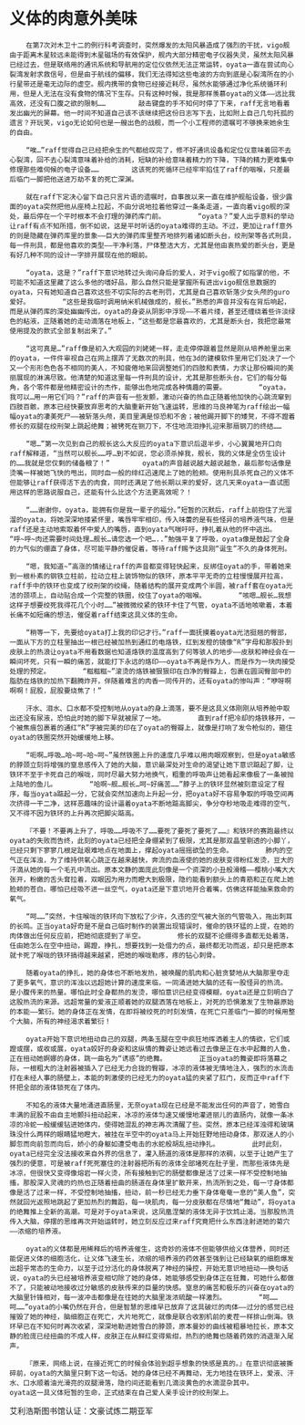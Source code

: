 # 义体的肉意外美味

        在第7次对木卫十二的例行科考调查时，突然爆发的太阳风暴造成了强烈的干扰，vigo舰由于距离木星较远未能得到木星磁场的有效保护，舰内大部分精密电子仪器失灵，虽然太阳风暴已经过去，但是联络用的通讯系统和导航用的定位仪依然无法正常运转，oyata一直在尝试向心裂湾发射求救信号，但是由于航线的偏移，我们无法得知这些电波的方向到底是心裂湾所在的小行星带还是毫无边际的虚空。舰内携带的食物已经接近耗尽，虽然水能够通过净化系统循环利用，但是人无法在没有食物的情况下生存。只有这种时候，我是那样羡慕oyata的义体——远比我高效，还没有口腹之欲的限制……        敲击键盘的手不知何时停了下来，raff无言地看着发出幽光的屏幕。他一时间不知道自己该不该继续把这份日志写下去，比如附上自己几句托孤的遗言？开玩笑，vigo无论如何也是一艘出色的战舰，而一个小工程师的遗嘱可不够换来她余生的自由。

        “唉…”raff觉得自己已经把余生的气都给叹完了，修不好通讯设备和定位仪意味着回不去心裂湾，回不去心裂湾意味着补给的消耗，短缺的补给意味着精力的下降，下降的精力更难集中修理那些难伺候的电子设备……        这该死的死循环已经牢牢掐住了raff的咽喉，只差最后临门一脚把他送进万劫不复的死亡深渊。

        就在raff下定决心留下自己只言片语的遗嘱时，自事故以来一直在维护舰船设备，很少露面的oyata突然把他从座椅上拉起，不由分说地拉着他穿过一条条走道，一直向着vigo舰的深处，最后停在一个平时根本不会打理的弹药库门前。        “oyata？”爱人出乎意料的举动让raff有点不知所措，倒不如说，这是平时听话的oyata难得的主动。不过，更加让raff意外的则是隐藏在弹药库里的景象——巨大的弹药库里整齐地排列着诸如断头台，绞刑架等各式刑具，每一件刑具，都是他喜欢的类型——干净利落，尸体整洁大方，尤其是他由衷热爱的断头台，更是有好几种不同的设计一字排开展现在他的眼前。

        “oyata，这是？”raff下意识地转过头询问身后的爱人，对于vigo舰了如指掌的他，不可能不知道这里藏了这么多他的嗜好品，那么自然只能是掌握所有进出vigo舰信息数据的oyata，只有她知道自己喜欢这些不切实际的古老刑罚，尤其是自己喜欢斩落少女头颅的guro爱好。        “这些是我临时调用纳米机械做成的，舰长。”熟悉的声音并没有在背后响起，而是从弹药库的深处幽幽传出，oyata的身姿从阴影中浮现——不着片缕，甚至还缠绕着些许淡绿色的粘液，正随着她的走动滴落在地板上，“这些都是您最喜欢的，尤其是断头台，我把您最常使用提及的款式全部复制出来了。”

        “这可真是…”raff像是初入大观园的刘姥姥一样，走走停停跟着显然是刚从培养舱里出来的oyata，一件件审视自己在网上摆弄了无数次的刑具，他在3d的建模软件里用它们处决了一个又一个形形色色各不相同的美人，不知疲倦地来回调整她们的四肢和表情，力求让那份瞬间的美丽展现的淋漓尽致。他清楚的知道这里每一件刑具的设计，尤其是那些断头台，它们的每分每角，各个零件都是他精密设计的杰作，能够出色地完成各种情趣的需要。        “oyata，我可以…用一用它们吗？”raff的声音有一些发颤，激动兴奋的热血正随着他加快的心跳流窜到四肢百骸，原本已经快要放弃思考的大脑重新开始飞速运转，思维的马良神笔为raff绘出一幅幅oyata的凄美死尸——被斩落头颅，美目里满是惊恐和不舍；被他踢开脚下的矮凳，不得不蹬着修长的双腿在绞刑架上跳起绝舞；被铐死在铡刀下，不住地流泪挣扎迎来那扇钢刀的终结……

        “嗯…”第一次见到自己的舰长这么大反应的oyata下意识后退半步，小心翼翼地开口向raff解释道，“当然可以舰长……呼…到不如说，您必须杀掉我，舰长，我的义体是全仿生设计的……我就是您仅剩的储备粮了！”        oyata的声音越说越大越说越急，最后那句话像是烫嘴一样被她飞快的甩出，同时血一般的绯红迅速爬上了她的脸颊。使用刑具杀死自己的义体不但能够让raff获得活下去的肉食，同时还满足了他长期以来的爱好，这几天来oyata一直试图用这样的思路说服自己，还能有什么比这个方法更高效呢？！

        “……谢谢你，oyata，能拥有你是我一辈子的福分。”短暂的沉默后，raff上前抱住了光溜溜的oyata，将她深深地搂紧怀里，嘴唇牢牢相印，传入味蕾的是有些怪异的培养液气味，但是raff还是主动地索取着怀中爱人的嘴唇，直到oyata气喘吁吁，挣扎着从他的怀中逃出。        “呼~呼~肉还需要时间处理…舰长…请您选一个吧…..”勉强平复了呼吸，oyata像是鼓起了全身的力气似的绷直了身体，尽可能平静的催促着，等待raff赐予这具刚“诞生”不久的身体死刑。

        “嗯，我知道~”高涨的情绪让raff的声音都变得轻快起来，反绑住oyata的手，带着她来到一根朴素的钢铁立柱前，拉动立柱上装饰物似的铁环，原本平平无奇的立柱慢慢展开拉高，raff手中的铁环也变成了绞刑架的绞绳，随着结构的展开变成两个半圆，被raff套在oyata光洁的颈项上，自动贴合成一个完整的铁圈，绞住了oyata的咽喉。        “咳嗯…舰长…我想这样子想要绞死我得花几个小时……”被微微绞紧的铁环卡住了气管，oyata不适地咳嗽着，本着长痛不如短痛的想法，催促着raff结束这具义体的生命。

        “稍等一下，先要给oyata打上我的印记才行。”raff一面抚摸着oyata光洁挺翘的臀部，一面从下方的立柱里抽出一根已经被加热到通红的电烙铁，红到发橙的镜像“R”字母和那股扑到皮肤上的热浪让oyata不用看数据也知道烙铁的温度高到了何等骇人的地步——皮肤和神经会在一瞬间坏死，只有一瞬的痛苦，就能打下永远的烙印——oyata不再是作为人，而是作为一块肉接受处理的预定。        “糍糍糍~”滚烫的烙铁被狠狠印在白净的臀瓣上，包裹在圆润臀部中的脂肪在烙铁的加热下翻腾炸开，伴随着难言的肉香一同传开的，还有oyata的惨叫声：“咿呀啊啊啊！屁股，屁股要烧焦了！”

        汗水、泪水、口水都不受控制地从oyata的身上滴落，要不是这具义体刚刚从培养舱中取出还没有尿液，恐怕此时她的脚下早就被尿了一地。        直到raff把冷却的烙铁移开，一个被焦痕包裹着的通红“R”字被完美的印在了oyata的臀瓣上，就像是打响了发令枪似的，箍住oyata的铁圈突然开始缓缓地上移。

        “呃啊…呼吸…哈~呵~哈~呵~”虽然铁圈上升的速度几乎难以用肉眼观察到，但是oyata敏感的脖颈立刻将增强的窒息感传入了她的大脑，意识最深处对生命的渴望让她下意识踮起了脚，让铁环不至于卡死自己的喉咙，同时尽最大努力地换气，粗重的呼吸声让她看起来像极了一条被抛上陆地的鱼儿。        “哈啊~舰…舰长…呵~好痛苦……”脖子上的铁环显然被刻意设定了程序，每当oyata踮起一分，它就会突然加速向上升起一分，把oyata好不容易争取的呼吸空间再次挤得一干二净，这样恶趣味的设计逼着oyata不断地踮高脚尖，争分夺秒地吸走难得的空气，又不得不因为铁环的上升再次把脚尖踮高。

        『不要！不要再上升了，呼吸……呼吸不了……要死了要死了要死了……』和铁环的赛跑最终以oyata的失败而告终，此刻的oyata已经把全身绷紧到了极限，尤其是那双晶莹剔透的小脚丫，已经只剩下寥寥几根足趾艰难地点在地面上，撑起oyata摇摇欲坠的生命。        肺内的空气正在浑浊，为了维持供氧心跳正在越来越快，奔流的血液使的她的皮肤变得粉红发烫，豆大的汗滴从她的每一个毛孔中流出。原本文静的面庞此刻像是一个资深的小丑般滑稽——樱桃小嘴大大张开，粉嫩的舌头耷拉着，双眼因为用力而瞪大到极限，隐约能看到额头上的青筋和正在爬上她脸颊的苍白。哪怕已经吸不进一丝空气，oyata还是下意识地开合着嘴，仿佛这样能抽来救命的氧气。

        “呵……”突然，卡住喉咙的铁环向下放松了少许，久违的空气被大张的气管吸入，拖出刺耳的长鸣。正当oyata好奇是不是自己临时制作的装置出现错误时，催命的铁环猛的上提，在她的肉体做出任何反应前，把她彻底提到了半空。        修长的双腿不论绷得多直都无处着落，任由她怎么在空中扭动，踢蹬，挣扎，想要找到一处借力的点，最终都无功而返，却只是把原本就卡死了喉咙的铁环搞得越来越紧，把她的喉咙勒疼，疼的钻心刺骨。

        随着oyata的挣扎，她的身体也不断地发热，被唤醒的肌肉和心脏贪婪地从大脑那里夺走了更多氧气，意识的浑浊以远超她计算的速度来临，一同涌进她大脑的还有一股怪异的热流。        是小腹传来的热量。哪怕此时全身都热的发烫，哪怕意识已经变得模糊，oyata还是立刻明白了这股热流的来源。远超常量的爱液正顺着她的双腿洒落在地板上，对死的恐惧激发了生物最原始的本能——繁衍。她的身体正在发情，在即将被绞死的时刻发情，在死亡只差临门一脚的时候用整个大脑，所有的神经渴求着繁衍！

        oyata开始下意识地扭动自己的双腿，两条玉腿在空中疯狂地挥洒着主人的情欲，它们或蹬或摆，或收或展，oyata姣好的身姿和这纵情的舞姿让她远看过去像是正在水中起舞的人鱼，正在扭动她婀娜的身体，跳一曲名为“诱惑”的绝舞。        正当oyata的舞姿即将落幕之际，一根粗大的注射器被插入了已经无力合拢的臀瓣，冰凉的液体被无情地注入，强烈的水流击打在未经人事的肠壁上，本能的刺激使的已经无力的oyata猛的夹紧了肛门，反而正中raff下怀把全部的液体锁死在了体内。

        不知名的液体大量地涌进直肠里，无奈oyata现在已经是不能发出任何的声音了，她雪白丰满的屁股不由自主地颤抖扭动起来，冰凉的液体匀速又缓慢地灌进丽儿的直肠内，就像一条冰凉的冷蛇一般缓缓钻进她体内，使得她混乱的神志再次清醒了些。突然，原本已经浑浊得和玻璃珠没什么两样的眼睛猛地瞪大，被挂在半空中的oyata马上开始狂野地扭动身体，那双迷人的小脚忽而向前忽而向后，娇小的身躯如遭受电击的水蛇般胡乱扭动挣扎。        此时此刻，oyata已经完全没法接收来自外界的信息了，灌入肠道的液体是那样的浓稠，以至于让她产生了强烈的便意，可是被raff死死塞住的注射器把所有的液体全部堵死在肚子里，而那些液体先是冰凉，但很快又变得像熔岩一样火烫，所有接触到它的肠壁都像是活了过来一样不受控制地抽搐，那股深入灵魂的灼热也正随着扭曲的肠道在身体里扩散开来，热流所到之处，每一寸身体都像是活了过来一样，不受控制地抽搐，扭动，前一秒已经无力垂下身体奄奄一息的“美人鱼”，突然就回光返照地跳起了更加热烈的舞蹈，每一块肌肉，每一分皮肤都在尽情地“舞动”，将oyata的绝舞推上全新的高潮。可是对于oyata来说，这凤凰涅槃的液体无异于饮鸩止渴。当那股热流传入大脑，停摆的思维再次开始运转时，她立刻反应过来raff究竟把什么东西注射进她的菊穴——浓缩的培养液。

        oyata的义体都是用稀释后的培养液催生，这奇妙的液体不但能够供给义体营养，同时还能促进义体的细胞活化，让义体飞速生长，浓缩的培养液的药效甚至强到让已经缺氧的细胞爆发出超乎常态的生命力，以至于过分活化的身体脱离了神经的操控，开始无意识地扭动——换句话说，oyata的头已经被培养液变相切除了她的身体，她能够感受到身体正在狂舞，可她什么都做不了，只能被动地接收过分敏感的皮肤传来的巨量的快感。窒息的痛苦和极乐的兴奋在oyata的大脑里针锋相对，每一波冲击都像是在往她的大脑里泼浓硫酸一样激烈。        “呵……呵……”oyata的小嘴仍然在开合，但是智慧的思维早已放弃了这具破烂的肉体——过分的感觉已经摧毁了她的神经，脑细胞正在死亡，大片地死亡，就像是联合收割机前的麦茬一样排山倒海。铁环早已在不知何时再次收紧，深深地勒进她雪白的脖颈，原本曼妙的曲线被粗暴地拉长，原本文静的脸庞已经扭曲的不成人样，皮肤正在从鲜红变得紫绀，热烈的绝舞也随着药效的消退渐入尾声。

        『原来，网络上说，在接近死亡的时候会体验到超乎想象的快感是真的。』在意识彻底被撕碎前，oyata的大脑里只剩下这一句话。她的身体已经不再舞动，无力地挂在铁环上，爱液、汗水、口水顺着油光滑亮的双腿滑落，隐约间还能看到几滴淡黄色的水滴混杂其中。        oyata这一具义体短暂的生命，正式结束在自己爱人亲手设计的绞刑架上。

艾利浩斯图书馆认证：文豪试炼二期亚军